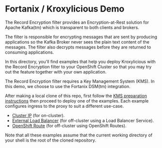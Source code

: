 # Fortanix / Kroxylicious Demo

The Record Encryption filter provides an Encryption-at-Rest solution for Apache Kafka(tm) which is transparent to both clients and brokers.

The filter is responsible for encrypting messages that are sent by producing applications so the Kafka Broker never sees the plain text content of the messages. The filter also decrypts messages before they are returned to consuming applications.

In this directory, you'll find examples that help you deploy Kroxylicious with the Record Encryption filter to your OpenShift Cluster so that you may try out the feature together
with your own application.

The Record Encryption filter requires a Key Management System (KMS). In this demo, we choose to use the Fortanix DSM(tm) integration.

After making a local clone of this repo, first follow the [KMS preparation instructions](./PREPARE_KMS.md) then proceed to deploy one of the examples. Each example configures ingress to the proxy to suit a different use-case.

* [Cluster IP](./cluster-ip) (for on-cluster).
* [External Load Balancer](./load-balancer) (for off-cluster using a Load Balancer Service).
* [OpenShift Route](./openshift-route) (for off-cluster using OpenShift Routes).

Note that all these examples assume that the current working directory of your shell is the root of the cloned repository.

